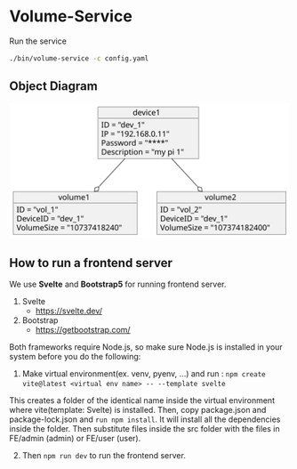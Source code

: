 # Volume-Service

Run the service 

```bash
./bin/volume-service -c config.yaml
```

## Object Diagram
<!--
@startuml object
object device1 {
    ID = "dev_1"
    IP = "192.168.0.11"
    Password = "****"
    Description = "my pi 1"
}

object volume1 {
    ID = "vol_1"
	DeviceID = "dev_1"
	VolumeSize = "10737418240"
}

object volume2 {
    ID = "vol_2"
	DeviceID = "dev_1"
	VolumeSize = "107374182400"
}

device1 --o volume1
device1 --o volume2

@enduml
-->

![object diagram](object_diagram.svg)

## How to run a frontend server
We use **Svelte** and **Bootstrap5** for running frontend server.

1. Svelte
	- https://svelte.dev/
2. Bootstrap
	- https://getbootstrap.com/

Both frameworks require Node.js, so make sure Node.js is installed in your system before you do the following:

1. Make virtual environment(ex. venv, pyenv, ...) and run :
`npm create vite@latest <virtual env name> -- --template svelte` 

This creates a folder of the identical name inside the virtual environment where vite(template: Svelte) is installed. Then, copy package.json and package-lock.json and `run npm install`. It will install all the dependencies inside the folder. Then substitute files inside the src folder with the files in FE/admin (admin) or FE/user (user).

2. Then `npm run dev` to run the frontend server.
